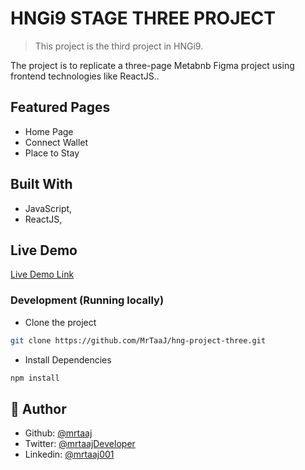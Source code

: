 # HNGi9 STAGE THREE PROJECT

> This project is the third project in HNGi9. 

The project is to replicate a three-page Metabnb Figma project using frontend technologies like ReactJS..

## Featured Pages
- Home Page
- Connect Wallet
- Place to Stay

## Built With

- JavaScript,
- ReactJS,

## Live Demo

[Live Demo Link](https://hng9-project-three.netlify.app/)

### Development (Running locally)

- Clone the project

```bash
git clone https://github.com/MrTaaJ/hng-project-three.git

```

- Install Dependencies

```bash
npm install
```

## 👤 Author

- Github: [@mrtaaj](https://github.com/MrTaaJ)
- Twitter: [@mrtaajDeveloper](https://twitter.com/mrtaajDeveloper)
- Linkedin: [@mrtaaj001](https://www.linkedin.com/in/mrtaaj001/)
